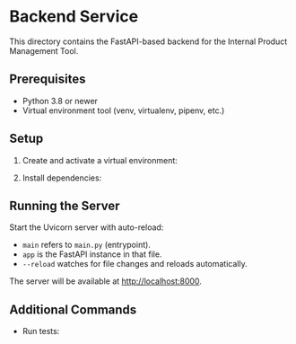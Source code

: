 # Backend Service

This directory contains the FastAPI-based backend for the Internal Product Management Tool.

## Prerequisites

- Python 3.8 or newer
- Virtual environment tool (venv, virtualenv, pipenv, etc.)

## Setup

1. Create and activate a virtual environment:


2. Install dependencies:


## Running the Server

Start the Uvicorn server with auto-reload:


- `main` refers to `main.py` (entrypoint).
- `app` is the FastAPI instance in that file.
- `--reload` watches for file changes and reloads automatically.

The server will be available at [http://localhost:8000](http://localhost:8000).

## Additional Commands

- Run tests:
